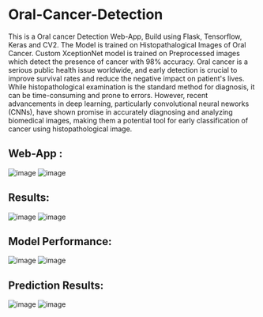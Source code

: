 # Oral-Cancer-Detection

This is a Oral cancer Detection Web-App, Build using Flask, Tensorflow, Keras and CV2. The Model is trained on Histopathalogical Images of Oral Cancer. Custom XceptionNet model is trained on Preprocessed images which detect the presence of cancer with 98% accuracy.
Oral cancer is a serious public health issue worldwide, and early detection is crucial to improve survival rates and reduce the negative impact on patient's lives. While histopathological examination is the standard method for diagnosis, it can be time-consuming and prone to errors. However, recent advancements in deep learning, particularly convolutional neural neworks (CNNs), have shown promise in accurately diagnosing and analyzing biomedical images, making them a potential tool for early classification of cancer using histopathological image.

## Web-App :
![image](https://github.com/k-aniket47/Oral-Cancer-Detection/assets/79148315/cacd6006-4d3e-41ec-b439-f318792fd539)
![image](https://github.com/k-aniket47/Oral-Cancer-Detection/assets/79148315/bff8a25c-0158-480f-9917-11ce51f7273c)

## Results:
![image](https://github.com/k-aniket47/Oral-Cancer-Detection/assets/79148315/ee03b173-50fa-41ec-b51c-ea70b74d3ba4)
![image](https://github.com/k-aniket47/Oral-Cancer-Detection/assets/79148315/68ca331f-80a7-4e34-9f91-1d8f05147b2f)

## Model Performance:

![image](https://github.com/k-aniket47/Oral-Cancer-Detection/assets/79148315/bc52cd63-529a-4c8d-9307-8665b4c3f1e7)
![image](https://github.com/k-aniket47/Oral-Cancer-Detection/assets/79148315/e72eeaeb-ed86-42fb-939c-fe14ed90c998)
## Prediction Results:

![image](https://github.com/k-aniket47/Oral-Cancer-Detection/assets/79148315/75645340-4dd9-4e75-978e-adfebd7880cd)
![image](https://github.com/k-aniket47/Oral-Cancer-Detection/assets/79148315/bfebfef5-d8c4-436e-a1cc-9139e151d8f6)







